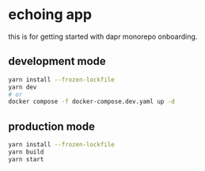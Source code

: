 # echoing app

this is for getting started with dapr monorepo onboarding.

## development mode

```sh
yarn install --frozen-lockfile
yarn dev
# or
docker compose -f docker-compose.dev.yaml up -d
```

## production mode
```bash
yarn install --frozen-lockfile
yarn build
yarn start
```
